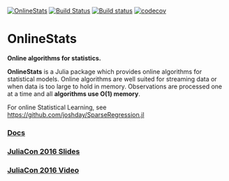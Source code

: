 [![OnlineStats](http://pkg.julialang.org/badges/OnlineStats_0.5.svg)](http://pkg.julialang.org/?pkg=OnlineStats)
[![Build Status](https://travis-ci.org/joshday/OnlineStats.jl.svg)](https://travis-ci.org/joshday/OnlineStats.jl)
[![Build status](https://ci.appveyor.com/api/projects/status/x2t1ey2sgbmow1a4/branch/master?svg=true)](https://ci.appveyor.com/project/joshday/onlinestats-jl/branch/master)
[![codecov](https://codecov.io/gh/joshday/OnlineStats.jl/branch/master/graph/badge.svg)](https://codecov.io/gh/joshday/OnlineStats.jl)



# OnlineStats

**Online algorithms for statistics.**

**OnlineStats** is a Julia package which provides online algorithms for statistical models.  Online algorithms are well suited for streaming data or when data is too large to hold in memory.  Observations are processed one at a time and all **algorithms use O(1) memory**.

For online Statistical Learning, see https://github.com/joshday/SparseRegression.jl


### [Docs](https://joshday.github.io/OnlineStats.jl/)

### [JuliaCon 2016 Slides](https://github.com/joshday/OnlineStats_JuliaCon2016/blob/master/OnlineStats%20JuliaCon2016.ipynb)

### [JuliaCon 2016 Video](https://www.youtube.com/watch?v=3PpleRjaqeQ)
